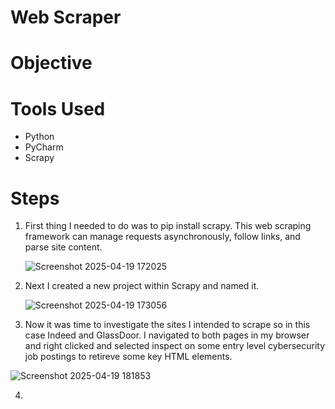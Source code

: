 # Web Scraper

# Objective

# Tools Used
- Python
- PyCharm
- Scrapy
# Steps
1. First thing I needed to do was to pip install scrapy. This web scraping framework can manage requests asynchronously, follow links, and parse site content.

   ![Screenshot 2025-04-19 172025](https://github.com/user-attachments/assets/e8867cb9-bd0d-400b-8b66-25975424cf3a)

2. Next I created a new project within Scrapy and named it.

   ![Screenshot 2025-04-19 173056](https://github.com/user-attachments/assets/a88593c0-8ebe-45eb-a2ff-a42e0d3eb481)

3. Now it was time to investigate the sites I intended to scrape so in this case Indeed and GlassDoor. I navigated to both pages in my browser and right clicked and selected inspect on some entry level cybersecurity job postings to retireve some key HTML elements.

![Screenshot 2025-04-19 181853](https://github.com/user-attachments/assets/55bdd0ef-81f5-4718-a630-5e8b3a4b77d5)

4. 

